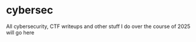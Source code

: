 # cybersec

All cybersecurity, CTF writeups and other stuff I do over the course of 2025 will go here
